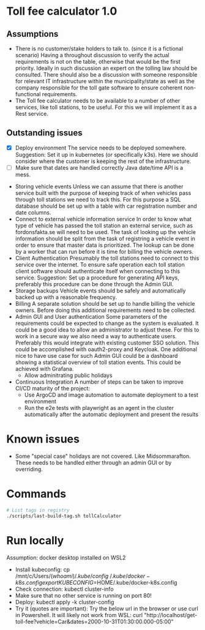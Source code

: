 # Toll fee calculator 1.0

## Assumptions

- There is no customer/stake holders to talk to. (since it is a fictional scenario)
    Having a throughout discussion to verify the actual requirements is not on the table, otherwise that would be the first priority.
    Ideally in such discussion an expert on the tolling law should be consulted. There should also be a discussion with someone responsible for relevant IT infrastructure within the municipality/state as well as the company responsible for the toll gate software to ensure coherent non-functional requirements.
- The Toll fee calculator needs to be available to a number of other services, like toll stations, to be useful.
    For this we will implement it as a Rest service.

## Outstanding issues

- [X] Deploy environment
    The service needs to be deployed somewhere.
    Suggestion: Set it up in kubernetes (or specifically k3s). Here we should consider where the customer is keeping the rest of the infrastructure.
- [ ] Make sure that dates are handled correctly
    Java date/time API is a mess.
- Storing vehicle events
    Unless we can assume that there is another service built with the purpose of keeping track of when vehicles pass through toll stations we need to track this.
    For this purpose a SQL database should be set up with a table with car registration number and date columns.
- Connect to external vehicle information service
    In order to know what type of vehicle has passed the toll station an external service, such as fordonsfakta.se will need to be used.
    The task of looking up the vehicle information should be split from the task of registring a vehicle event in order to ensure that master data is prioritized. 
    The lookup can be done by a worker that can run before it is time for billing the vehicle owners.
- Client Authentication
    Presumably the toll stations need to connect to this service over the internet. To ensure safe operation each toll station client software should authenticate itself when connecting to this service. Suggestion: Set up a procedure for generating API keys, preferably this procedure can be done through the Admin GUI.
- Storage backups
    Vehicle events should be safely and automatically backed up with a reasonable frequency.
- Billing
    A separate solution should be set up to handle billing the vehicle owners. Before doing this additional requirements need to be collected.
- Admin GUI and User authentication
    Some parameters of the requirements could be expected to change as the system is evaluated. It could be a good idea to allow an administrator to adjust these.
    For this to work in a secure way we also need a way to authenticate users. Preferably this would integrate with existing customer SSO solution. This could be accomplished with oauth2-proxy and Keycloak.
    One additional nice to have use case for such Admin GUI could be a dashboard showing a statistical overview of toll station events. This could be achieved with Grafana.
    - Allow adminitrating public holidays
- Continuous Integration
    A number of steps can be taken to improve CI/CD maturity of the project:
    - Use ArgoCD and image automation to automate deployment to a test environment
    - Run the e2e tests with playwright as an agent in the cluster automatically after the automatic deployment and present the results

# Known issues

- Some "special case" holidays are not covered. Like Midsommarafton. These needs to be handled either through an admin GUI or by overriding.

# Commands

```bash
# List tags in registry
./scripts/last-build-tag.sh tollCalculator
```

# Run locally

Assumption: docker desktop installed on WSL2

- Install kubeconfig:
    cp /mnt/c/Users/$(whoami)/.kube/config ~/.kube/docker-k8s.config
    export KUBECONFIG=$HOME/.kube/docker-k8s.config
- Check connection:
    kubectl cluster-info
- Make sure that no other service is running on port 80!
- Deploy:
    kubectl apply -k cluster-config
- Try it (quotes are important):
    Try the below url in the browser or use curl in Powershell. It will likely not work from WSL:
    curl "http://localhost/get-toll-fee?vehicle=Car&dates=2000-10-31T01:30:00.000-05:00"
